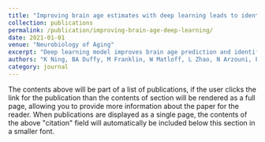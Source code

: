 ```yaml
---
title: "Improving brain age estimates with deep learning leads to identification of novel genetic factors associated with brain aging"
collection: publications
permalink: /publication/improving-brain-age-deep-learning/
date: 2021-01-01
venue: "Neurobiology of Aging"
excerpt: "Deep learning model improves brain age prediction and identifies novel genetic factors."
authors: "K Ning, BA Duffy, M Franklin, W Matloff, L Zhao, N Arzouni, F Sun, ..."
category: journal
---
```

The contents above will be part of a list of publications, if the user clicks the link for the publication than the contents of section will be rendered as a full page, allowing you to provide more information about the paper for the reader. When publications are displayed as a single page, the contents of the above "citation" field will automatically be included below this section in a smaller font.
